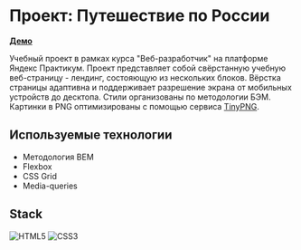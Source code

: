# Проект: Путешествие по России

**[Демо](https://prettypolyana.github.io/russian-travel/)**

Учебный проект в рамках курса "Веб-разработчик" на платформе Яндекс Практикум.  Проект представляет собой свёрстанную учебную веб-страницу - лендинг, состояющую из нескольких блоков. Вёрстка страницы адаптивна и поддерживает разрешение экрана от мобильных устройств до десктопа. Стили организованы по методологии БЭМ. Картинки в PNG оптимизированы с помощью сервиса [TinyPNG](https://tinypng.com/).

## Используемые технологии

* Методология BEM
* Flexbox
* CSS Grid
* Media-queries

## Stack

![HTML5](https://img.shields.io/badge/HTML5-E34F26?style=for-the-badge&logo=html5&logoColor=white) 
![CSS3](https://img.shields.io/badge/CSS3-1572B6?style=for-the-badge&logo=css3&logoColor=white)

